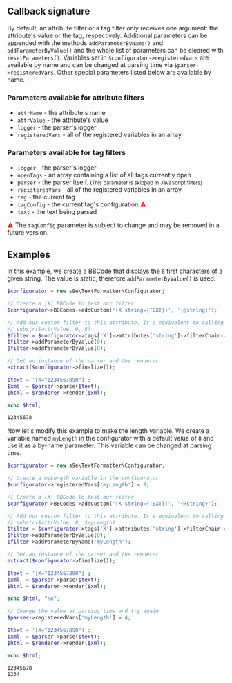 <h2>Callback signature</h2>

By default, an attribute filter or a tag filter only receives one argument: the attribute's value or the tag, respectively. Additional parameters can be appended with the methods `addParameterByName()` and `addParameterByValue()` and the whole list of parameters can be cleared with `resetParameters()`. Variables set in `$configurator->registeredVars` are available by name and can be changed at parsing time via `$parser->registeredVars`. Other special parameters listed below are available by name.

### Parameters available for attribute filters

 * `attrName` - the attribute's name
 * `attrValue` - the attribute's value
 * `logger` - the parser's logger
 * `registeredVars` - all of the registered variables in an array

### Parameters available for tag filters

 * `logger` - the parser's logger
 * `openTags` - an array containing a list of all tags currently open
 * `parser` - the parser itself. <small>(This parameter is skipped in JavaScript filters)</small>
 * `registeredVars` - all of the registered variables in an array
 * `tag` - the current tag
 * `tagConfig` - the current tag's configuration <span style="color:red">⚠</span>
 * `text` - the text being parsed

<span style="color:red">⚠</span> The `tagConfig` parameter is subject to change and may be removed in a future version.

## Examples

In this example, we create a BBCode that displays the `8` first characters of a given string. The value is static, therefore `addParameterByValue()` is used.

```php
$configurator = new s9e\TextFormatter\Configurator;

// Create a [X] BBCode to test our filter
$configurator->BBCodes->addCustom('[X string={TEXT}]', '{@string}');

// Add our custom filter to this attribute. It's equivalent to calling
// substr($attrValue, 0, 8)
$filter = $configurator->tags['X']->attributes['string']->filterChain->append('substr');
$filter->addParameterByValue(0);
$filter->addParameterByValue(8);

// Get an instance of the parser and the renderer
extract($configurator->finalize());

$text = '[X="1234567890"]';
$xml  = $parser->parse($text);
$html = $renderer->render($xml);

echo $html;
```
```html
12345678
```

Now let's modify this example to make the length variable. We create a variable named `myLength` in the configurator with a default value of `8` and use it as a by-name parameter. This variable can be changed at parsing time.

```php
$configurator = new s9e\TextFormatter\Configurator;

// Create a myLength variable in the configurator
$configurator->registeredVars['myLength'] = 8;

// Create a [X] BBCode to test our filter
$configurator->BBCodes->addCustom('[X string={TEXT}]', '{@string}');

// Add our custom filter to this attribute. It's equivalent to calling
// substr($attrValue, 0, $myLength)
$filter = $configurator->tags['X']->attributes['string']->filterChain->append('substr');
$filter->addParameterByValue(0);
$filter->addParameterByName('myLength');

// Get an instance of the parser and the renderer
extract($configurator->finalize());

$text = '[X="1234567890"]';
$xml  = $parser->parse($text);
$html = $renderer->render($xml);

echo $html, "\n";

// Change the value at parsing time and try again
$parser->registeredVars['myLength'] = 4;

$text = '[X="1234567890"]';
$xml  = $parser->parse($text);
$html = $renderer->render($xml);

echo $html;
```
```html
12345678
1234
```
